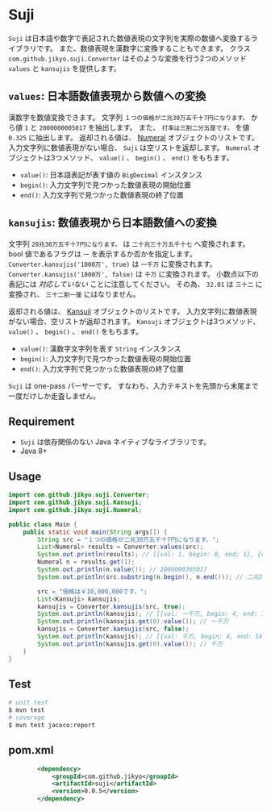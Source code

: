 # Suji

`Suji` は日本語や数字で表記された数値表現の文字列を実際の数値へ変換するライブラリです。
また、数値表現を漢数字に変換することもできます。
クラス `com.github.jikyo.suji.Converter` はそのような変換を行う2つのメソッド `values` と `kansujis` を提供します。

## `values`: 日本語数値表現から数値への変換

漢数字を数値変換できます。
文字列 `１つの価格が二兆30万五千十7円になります。` から値 `1` と `2000000005017` を抽出します。
また、 `打率は三割二分五厘です。` を値 `0.325` に抽出します。
返却される値は、 [Numeral](https://github.com/jikyo/suji4j/blob/master/src/main/java/com/github/jikyo/suji/Numeral.java) オブジェクトのリストです。
入力文字列に数値表現がない場合、 `Suji` は空リストを返却します。
`Numeral` オブジェクトは3つメソッド、 `value()` 、 `begin()` 、 `end()` をもちます。

* `value()`: 日本語表記が表す値の `BigDecimal` インスタンス
* `begin()`: 入力文字列で見つかった数値表現の開始位置
* `end()`: 入力文字列で見つかった数値表現の終了位置

## `kansujis`: 数値表現から日本語数値への変換

文字列 `20兆30万五千十7円になります。` は `二十兆三十万五千十七` へ変換されます。
bool 値であるフラグは `一` を表示するか否かを指定します。
`Converter.kansujis('1000万', true)` は `一千万` に変換されます。
`Converter.kansujis('1000万', false)` は `千万` に変換されます。
小数点以下の表記には *対応していない* ことに注意してください。
その為、 `32.01` は `三十二` に変換され、 `三十二割一厘` にはなりません。

返却される値は、 [Kansuji](https://github.com/jikyo/suji4j/blob/master/src/main/java/com/github/jikyo/suji/Kansuji.java) オブジェクトのリストです。
入力文字列に数値表現がない場合、空リストが返却されます。
`Kansuji` オブジェクトは3つメソッド、 `value()` 、 `begin()` 、 `end()` をもちます。

* `value()`: 漢数字文字列を表す `String` インスタンス
* `begin()`: 入力文字列で見つかった数値表現の開始位置
* `end()`: 入力文字列で見つかった数値表現の終了位置

`Suji` は one-pass パーサーです。
すなわち、入力テキストを先頭から末尾まで一度だけしか走査しません。

## Requirement

* `Suji` は依存関係のない Java ネイティブなライブラリです。
* Java 8+

## Usage

```java
import com.github.jikyo.suji.Converter;
import com.github.jikyo.suji.Kansuji;
import com.github.jikyo.suji.Numeral;

public class Main {
    public static void main(String args[]) {
        String src = "１つの価格が二兆30万五千十7円になります。";
        List<Numeral> results = Converter.values(src);
        System.out.println(results); // [{val: 1, begin: 0, end: 1}, {val: 2000000305017, begin: 6, end: 15}]
        Numeral n = results.get(1);
        System.out.println(n.value()); // 2000000305017
        System.out.println(src.substring(n.begin(), n.end())); // 二兆30万五千十7

        src = "価格は￥10,000,000です。";
        List<Kansuji> kansujis;
        kansujis = Converter.kansujis(src, true);
        System.out.println(kansujis); // [{val: 一千万, begin: 4, end: 14}]
        System.out.println(kansujis.get(0).value()); // 一千万
        kansujis = Converter.kansujis(src, false);
        System.out.println(kansujis); // [{val: 千万, begin: 4, end: 14}]
        System.out.println(kansujis.get(0).value()); // 千万
    }
}
```

## Test

```bash
# unit test
$ mvn test
# coverage
$ mvn test jacoco:report
```

## pom.xml

```xml
        <dependency>
            <groupId>com.github.jikyo</groupId>
            <artifactId>suji</artifactId>
            <version>0.0.5</version>
        </dependency>
```
